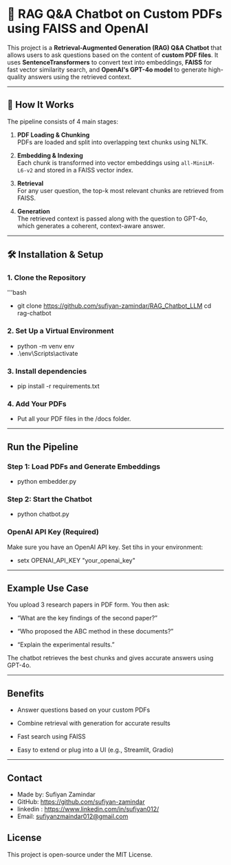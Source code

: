 # 🤖 RAG Q&A Chatbot on Custom PDFs using FAISS and OpenAI

This project is a **Retrieval-Augmented Generation (RAG) Q&A Chatbot** that allows users to ask questions based on the content of 
**custom PDF files**. It uses **SentenceTransformers** to convert text into embeddings, **FAISS** for fast vector similarity search, 
and **OpenAI's GPT-4o model** to generate high-quality answers using the retrieved context.

---

## 🧠 How It Works

The pipeline consists of 4 main stages:

1. **PDF Loading & Chunking**  
   PDFs are loaded and split into overlapping text chunks using NLTK.

2. **Embedding & Indexing**  
   Each chunk is transformed into vector embeddings using `all-MiniLM-L6-v2` and stored in a FAISS vector index.

3. **Retrieval**  
   For any user question, the top-k most relevant chunks are retrieved from FAISS.

4. **Generation**  
   The retrieved context is passed along with the question to GPT-4o, which generates a coherent, context-aware answer.

---

## 🛠️ Installation & Setup

### 1. Clone the Repository

'''bash
- git clone https://github.com/sufiyan-zamindar/RAG_Chatbot_LLM
cd rag-chatbot


### 2. Set Up a Virtual Environment
- python -m venv env
- .\env\Scripts\activate

### 3. Install dependencies

- pip install -r requirements.txt

### 4. Add Your PDFs
- Put all your PDF files in the /docs folder.

---

## Run the Pipeline

### Step 1: Load PDFs and Generate Embeddings
- python embedder.py

### Step 2: Start the Chatbot

- python chatbot.py

### OpenAI API Key (Required)
Make sure you have an OpenAI API key. Set tihs in your environment:

- setx OPENAI_API_KEY "your_openai_key"

---

## Example Use Case

You upload 3 research papers in PDF form. You then ask:

- “What are the key findings of the second paper?”

- “Who proposed the ABC method in these documents?”

- “Explain the experimental results.”

The chatbot retrieves the best chunks and gives accurate answers using GPT-4o.

---

## Benefits

- Answer questions based on your custom PDFs

- Combine retrieval with generation for accurate results

- Fast search using FAISS

- Easy to extend or plug into a UI (e.g., Streamlit, Gradio)

---

## Contact
- Made by: Sufiyan Zamindar
- GitHub: https://github.com/sufiyan-zamindar
- linkedin : https://www.linkedin.com/in/sufiyan012/
- Email: sufiyanzmaindar012@gmail.com

## License
This project is open-source under the MIT License.
